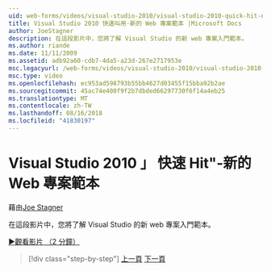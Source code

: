 ```yaml
---
uid: web-forms/videos/visual-studio-2010/visual-studio-2010-quick-hit-new-web-project-template
title: Visual Studio 2010 快速叫用-新的 Web 專案範本 |Microsoft Docs
author: JoeStagner
description: 在這段影片中，您將了解 Visual Studio 的新 web 專案入門範本。
ms.author: riande
ms.date: 11/11/2009
ms.assetid: adb92a60-cdb7-4da5-a23d-267e2717953e
msc.legacyurl: /web-forms/videos/visual-studio-2010/visual-studio-2010-quick-hit-new-web-project-template
msc.type: video
ms.openlocfilehash: ec953ad598793b55bb4627d03455f15bba92b2ae
ms.sourcegitcommit: 45ac74e400f9f2b7dbded66297730f6f14a4eb25
ms.translationtype: MT
ms.contentlocale: zh-TW
ms.lasthandoff: 08/16/2018
ms.locfileid: "41830197"
---
```

<a name="visual-studio-2010-quick-hit---new-web-project-template"></a>Visual Studio 2010 」 快速 Hit"-新的 Web 專案範本
====================
藉由[Joe Stagner](https://github.com/JoeStagner)

在這段影片中，您將了解 Visual Studio 的新 web 專案入門範本。

[&#9654;觀看影片 （2 分鐘）](https://channel9.msdn.com/Blogs/ASP-NET-Site-Videos/visual-studio-2010-quick-hit-new-web-project-template)

> [!div class="step-by-step"]
> [上一頁](visual-studio-2010-quick-hit-multi-monitor-support.md)
> [下一頁](visual-studio-2010-quick-hit-new-multi-targeting.md)
